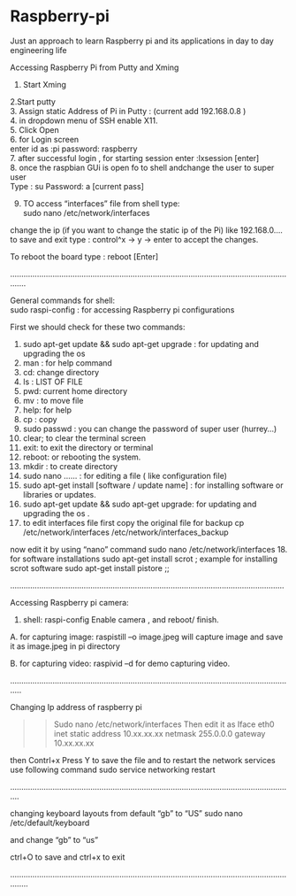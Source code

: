 # Raspberry-pi
Just an approach to learn Raspberry pi and its applications in day to day engineering life


Accessing Raspberry Pi from Putty and Xming

1. Start Xming

2.Start putty   
3. Assign static Address of Pi in Putty : (current add 192.168.0.8 )    
4.  in dropdown menu of SSH enable X11.     
5. Click Open     
6. for Login screen     
enter id as :pi
password: raspberry    
7. after successful login , for starting session enter :lxsession [enter]    
8. once the raspbian GUi is open fo to shell andchange the user to super user      
       Type : su
Password: a [current pass]

9.  TO access “interfaces” file from shell type:     
	sudo nano /etc/network/interfaces

change the ip (if you want to change the static ip of the Pi) like 192.168.0….     
to save and exit type : control^x     ->  y   ->  enter to accept the changes.     

To reboot the board type : reboot [Enter]     

...................................................................................................................................


General commands for shell:   
sudo raspi-config       :   for accessing Raspberry pi configurations     

First we should check for these two commands:     
1.	sudo apt-get update && sudo apt-get upgrade : for updating and upgrading the os     
2.	man      : for help command     
3.	cd: change directory     
4.	ls : LIST OF FILE
5.	pwd: current home directory
6.	mv : to move file 
7.	help: for help
8.	cp : copy
9.	sudo passwd : you can change the password of super user (hurrey…)
10.	clear; to clear the terminal screen
11.	exit: to exit the directory or terminal
12.	reboot: or rebooting the system.
13.	mkdir : to create directory
14.	sudo nano …… : for editing a file ( like configuration file) 
15.	sudo apt-get install [software / update name]  : for installing  software or libraries or updates.
16.	sudo apt-get update && sudo apt-get upgrade: for updating and upgrading the os .
17.	to edit interfaces file 
first copy the original file for backup
  cp /etc/network/interfaces /etc/network/interfaces_backup

now edit it by using “nano” command
sudo nano /etc/network/interfaces
18.	for software installations
sudo apt-get install scrot    ;    example for installing scrot software
sudo apt-get install pistore  ;; 

...........................................................................................................................


Accessing Raspberry pi camera:

1. shell: raspi-config
Enable camera , and reboot/ finish.

A. for capturing image: raspistill –o image.jpeg    will capture image and save it as image.jpeg in pi directory 

B. for capturing video: raspivid –d                   for demo capturing video.

.................................................................................................................................

Changing Ip address of raspberry pi

>> Sudo nano /etc/network/interfaces
Then edit it as 
Iface eth0 inet static
address 10.xx.xx.xx
netmask 255.0.0.0
gateway 10.xx.xx.xx

then Contrl+x      Press Y to save the file
and to restart the network services use following command
 sudo service networking restart


................................................................................................................................

changing keyboard layouts from default “gb”  to “US”
sudo nano /etc/default/keyboard

and change “gb” to “us”

ctrl+O to save and
ctrl+x  to exit 


....................................................................................................................................



